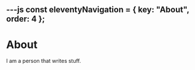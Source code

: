 ---js
const eleventyNavigation = {
	key: "About",
	order: 4
};
---
# About

I am a person that writes stuff.
